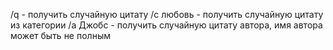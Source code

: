 /q - получить случайную цитату
/c любовь - получить случайную цитату из категории
/a Джобс - получить случайную цитату автора, имя автора может быть не полным